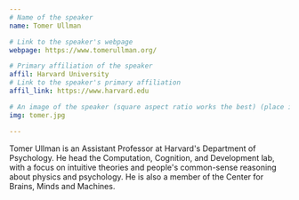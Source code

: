 ```yaml
---
# Name of the speaker
name: Tomer Ullman

# Link to the speaker's webpage
webpage: https://www.tomerullman.org/

# Primary affiliation of the speaker
affil: Harvard University
# Link to the speaker's primary affiliation
affil_link: https://www.harvard.edu

# An image of the speaker (square aspect ratio works the best) (place in the `assets/img/speakers` directory)
img: tomer.jpg

---
```


<!-- Whatever you write below will show up as the speaker's bio -->

Tomer Ullman is an Assistant Professor at Harvard's Department of Psychology. He head the Computation, Cognition, and Development lab, with a focus on intuitive theories and people's common-sense reasoning about physics and psychology. He is also a member of the Center for Brains, Minds and Machines.
